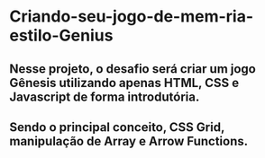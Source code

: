 # Criando-seu-jogo-de-mem-ria-estilo-Genius

## Nesse projeto, o desafio será criar um jogo Gênesis utilizando apenas HTML, CSS e Javascript de forma introdutória.
## Sendo o principal conceito, CSS Grid, manipulação de Array e Arrow Functions.
